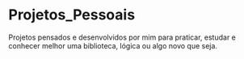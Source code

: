# Projetos_Pessoais
Projetos pensados e desenvolvidos por mim para praticar, estudar e conhecer melhor uma biblioteca, lógica ou algo novo que seja.

